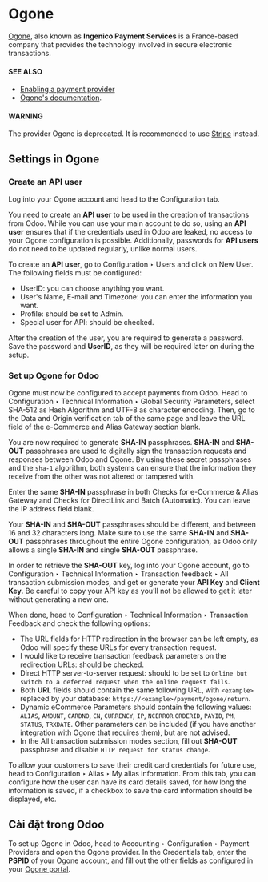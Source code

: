 # Ogone

[Ogone](https://www.ingenico.com/), also known as **Ingenico Payment Services** is a France-based
company that provides the technology involved in secure electronic transactions.

#### SEE ALSO
- [Enabling a payment provider](../payment_providers.md#payment-providers-add-new)
- [Ogone's documentation](https://epayments-support.ingenico.com/get-started/).

#### WARNING
The provider Ogone is deprecated. It is recommended to use [Stripe](stripe.md) instead.

## Settings in Ogone

### Create an API user

Log into your Ogone account and head to the Configuration tab.

You need to create an **API user** to be used in the creation of transactions from Odoo. While you
can use your main account to do so, using an **API user** ensures that if the credentials used in
Odoo are leaked, no access to your Ogone configuration is possible. Additionally, passwords for
**API users** do not need to be updated regularly, unlike normal users.

To create an **API user**, go to Configuration ‣ Users and click on
New User. The following fields must be configured:

<a id="ogone-ogone"></a>
- UserID: you can choose anything you want.
- User's Name, E-mail and Timezone: you can enter the information you want.
- Profile: should be set to Admin.
- Special user for API: should be checked.

After the creation of the user, you are required to generate a password. Save the password and
**UserID**, as they will be required later on during the setup.

### Set up Ogone for Odoo

Ogone must now be configured to accept payments from Odoo. Head to Configuration ‣
Technical Information ‣ Global Security Parameters, select SHA-512 as
Hash Algorithm and UTF-8 as character encoding. Then, go to the
Data and Origin verification tab of the same page and leave the URL field of the
e-Commerce and Alias Gateway section blank.

You are now required to generate **SHA-IN** passphrases. **SHA-IN** and **SHA-OUT** passphrases are
used to digitally sign the transaction requests and responses between Odoo and Ogone. By using these
secret passphrases and the `sha-1` algorithm, both systems can ensure that the information they
receive from the other was not altered or tampered with.

Enter the same **SHA-IN** passphrase in both Checks for e-Commerce & Alias Gateway and
Checks for DirectLink and Batch (Automatic). You can leave the IP address field blank.

Your **SHA-IN** and **SHA-OUT** passphrases should be different, and between 16 and 32 characters
long. Make sure to use the same **SHA-IN** and **SHA-OUT** passphrases throughout the entire Ogone
configuration, as Odoo only allows a single **SHA-IN** and single **SHA-OUT** passphrase.

In order to retrieve the **SHA-OUT** key, log into your Ogone account, go to
Configuration ‣ Technical Information ‣ Transaction feedback ‣ All
transaction submission modes, and get or generate your **API Key** and **Client Key**. Be careful
to copy your API key as you’ll not be allowed to get it later without generating a new one.

When done, head to Configuration ‣ Technical Information ‣ Transaction Feedback
and check the following options:

- The URL fields for HTTP redirection in the browser can be left empty, as
  Odoo will specify these URLs for every transaction request.
- I would like to receive transaction feedback parameters on the redirection URLs:
  should be checked.
- Direct HTTP server-to-server request: should to be set to `Online but switch to a
  deferred request when the online request fails`.
- Both **URL** fields should contain the same following URL, with `<example>` replaced by your
  database: `https://<example>/payment/ogone/return`.
- Dynamic eCommerce Parameters should contain the following values: `ALIAS`, `AMOUNT`,
  `CARDNO`, `CN`, `CURRENCY`, `IP`, `NCERROR` `ORDERID`, `PAYID`, `PM`, `STATUS`, `TRXDATE`. Other
  parameters can be included (if you have another integration with Ogone that requires them), but
  are not advised.
- In the All transaction submission modes section, fill out **SHA-OUT** passphrase and
  disable `HTTP request for status change`.

To allow your customers to save their credit card credentials for future use, head to
Configuration ‣ Alias ‣ My alias information. From this tab, you can configure
how the user can have its card details saved, for how long the information is saved, if a checkbox
to save the card information should be displayed, etc.

## Cài đặt trong Odoo

To set up Ogone in Odoo, head to Accounting ‣ Configuration ‣ Payment Providers
and open the Ogone provider. In the Credentials tab, enter the **PSPID** of your Ogone
account, and fill out the other fields as configured in your [Ogone portal](#ogone-ogone).

